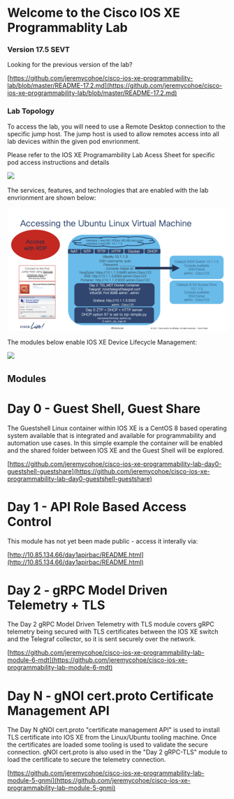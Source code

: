 # Welcome to the Cisco IOS XE Programmablity Lab

### Version 17.5 SEVT
Looking for the previous version of the lab?

[https://github.com/jeremycohoe/cisco-ios-xe-programmability-lab/blob/master/README-17.2.md](https://github.com/jeremycohoe/cisco-ios-xe-programmability-lab/blob/master/README-17.2.md)

### Lab Topology
To access the lab, you will need to use a Remote Desktop connection to the specific jump host.  The jump host is used to allow remotes access into all lab devices within the given pod envrionment.

Please refer to the IOS XE Programambility Lab Acess Sheet for specific pod access instructions and details

![](./imgs/lab_topology.png)

The services, features, and technologies that are enabled with the lab envrionment are shown below:

![](./imgs/pod_details.png)

The modules below enable IOS XE Device Lifecycle Management:

![](./imgs/device_lifecycle.png)

## Modules

# Day 0 - Guest Shell, Guest Share

The Guestshell Linux container within IOS XE is a CentOS 8 based operating system available that is integrated and available for programmability and automation use cases. In this simple example the container will be enabled and the shared folder between IOS XE and the Guest Shell will be explored.

[https://github.com/jeremycohoe/cisco-ios-xe-programmability-lab-day0-guestshell-guestshare](https://github.com/jeremycohoe/cisco-ios-xe-programmability-lab-day0-guestshell-guestshare)

# Day 1 - API Role Based Access Control

This module has not yet been made public - access it interally via:

[http://10.85.134.66/day1apirbac/README.html](http://10.85.134.66/day1apirbac/README.html)


# Day 2 - gRPC Model Driven Telemetry + TLS

The Day 2 gRPC Model Driven Telemetry with TLS module covers gRPC telemetry being secured with TLS certificates between the IOS XE switch and the Telegraf collector, so it is sent securely over the network.

[https://github.com/jeremycohoe/cisco-ios-xe-programmability-lab-module-6-mdt](https://github.com/jeremycohoe/cisco-ios-xe-programmability-lab-module-6-mdt)

# Day N - gNOI cert.proto Certificate Management API

The Day N gNOI cert.proto "certificate management API" is used to install TLS certificate into IOS XE from the Linux/Ubuntu tooling machine. Once the certificates are loaded some tooling is used to validate the secure connection. gNOI cert.proto is also used in the "Day 2 gRPC-TLS" module to load the certificate to secure the telemetry connection.

[https://github.com/jeremycohoe/cisco-ios-xe-programmability-lab-module-5-gnmi](https://github.com/jeremycohoe/cisco-ios-xe-programmability-lab-module-5-gnmi)






